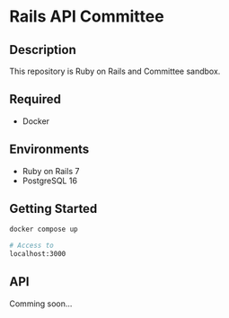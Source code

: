 # Rails API Committee

## Description

This repository is Ruby on Rails and Committee sandbox.

## Required

- Docker

## Environments

- Ruby on Rails 7
- PostgreSQL 16

## Getting Started

```sh
docker compose up

# Access to
localhost:3000
```

## API

Comming soon...
